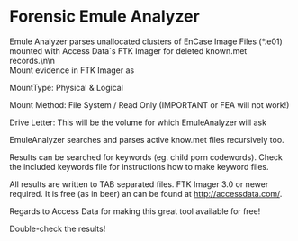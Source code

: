 Forensic Emule Analyzer
=======================

Emule Analyzer parses unallocated clusters of EnCase Image Files (*.e01) mounted with Access Data`s FTK Imager for deleted known.met records.\n\n\
Mount evidence in FTK Imager as

MountType: Physical & Logical 

Mount Method: File System / Read Only (IMPORTANT or FEA will not work!)

Drive Letter: This will be the volume for which EmuleAnalyzer will ask

EmuleAnalyzer searches and parses active know.met files recursively too.

Results can be searched for keywords (eg. child porn codewords). Check the included keywords file for instructions how to make keyword files.

All results are written to TAB separated files.
FTK Imager 3.0 or newer required. It is free (as in beer) an can be found at http://accessdata.com/.

Regards to Access Data for making this great tool available for free!

Double-check the results!